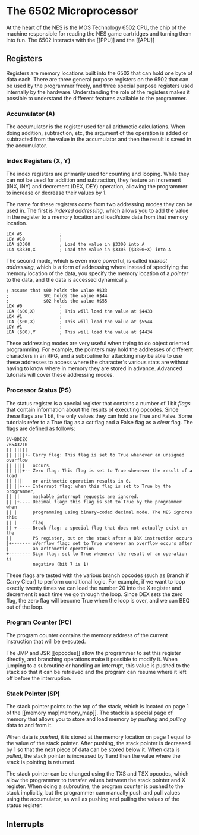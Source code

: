The 6502 Microprocessor
=======================
At the heart of the NES is the MOS Technology 6502 CPU, the chip of the machine
responsible for reading the NES game cartridges and turning them into fun.
The 6502 interacts with the [[PPU]] and the [[APU]]


Registers
---------
Registers are memory locations built into the 6502 that can hold one byte of
data each. There are three general purpose registers on the 6502 that can be
used by the programmer freely, and three special purpose registers used
internally by the hardware. Understanding the role of the registers makes it
possible to understand the different features available to the programmer.


### Accumulator (A)
The accumulator is the register used for all arithmetic calculations. When doing
addition, subtraction, etc, the argument of the operation is added or subtracted
from the value in the accumulator and then the result is saved in the accumulator.


### Index Registers (X, Y)
The index registers are primarily used for counting and looping. While they can
not be used for addition and subtraction, they feature an increment (INX, INY)
and decrement (DEX, DEY) operation, allowing the programmer to increase or
decrease their values by 1.

The name for these registers come from two addressing modes they can be used in.
The first is *indexed addressing*, which allows you to add the value in the
register to a memory location and load/store data from that memory location.

    LDX #5              ;
    LDY #10             ; 
    LDA $3300           ; Load the value in $3300 into A
    LDA $3330,X         ; Load the value in $3305 ($3300+X) into A

The second mode, which is even more powerful, is called *indirect addressing*,
which is a form of addressing where instead of specifying the memory location
of the data, you specify the memory location of a *pointer* to the data, and
the data is accessed dynamically.

    ; assume that $00 holds the value #$33
    ;             $01 holds the value #$44
    ;             $02 holds the value #$55
    LDX #0              ;
    LDA ($00,X)         ; This will load the value at $4433
    LDX #1              ;
    LDA ($00,X)         ; This will load the value at $5544   
    LDY #1              ;
    LDA ($00),Y         ; This will load the value at $4434

These addressing modes are very useful when trying to do object oriented
programming. For example, the pointers may hold the addresses of different
characters in an RPG, and a subroutine for attacking may be able to use these
addresses to access where the character's various stats are without having to
know where in memory they are stored in advance. Advanced tutorials will cover
these addressing modes.


### Processor Status (PS)
The status register is a special register that contains a number of 1 bit *flags*
that contain information about the results of executing opcodes. Since these
flags are 1 bit, the only values they can hold are True and False. Some tutorials
refer to a True flag as a *set* flag and a False flag as a *clear* flag.
The flags are defined as follows:

    SV-BDIZC
    76543210
    || |||||
    || ||||+- Carry flag: This flag is set to True whenever an unsigned overflow
    || ||||   occurs.
    || |||+-- Zero flag: This flag is set to True whenever the result of a load
    || |||    or arithmetic operation results in 0.
    || ||+--- Interrupt flag: when this flag is set to True by the programmer,
    || ||     maskable interrupt requests are ignored.
    || |+---- Decimal flag: this flag is set to True by the programmer when
    || |      programming using binary-coded decimal mode. The NES ignores this
    || |      flag
    || +----- Break flag: a special flag that does not actually exist on the
    ||        PS register, but on the stack after a BRK instruction occurs
    |+------- oVerflow flag: set to True whenever an overflow occurs after
    |         an arithmetic operation
    +-------- Sign flag: set to True whenever the result of an operation is
              negative (bit 7 is 1)

These flags are tested with the various branch opcodes (such as Branch if Carry
Clear) to perform conditional logic. For example, if we want to loop exactly
twenty times we can load the number 20 into the X register and decrement it each
time we go through the loop. Since DEX sets the zero flag, the zero flag will
become True when the loop is over, and we can BEQ out of the loop.


### Program Counter (PC)
The program counter contains the memory address of the current instruction
that will be executed.

The JMP and JSR [[opcodes]] allow the programmer to set this register directly,
and branching operations make it possible to modify it. When jumping to a
subroutine or handling an interrupt, this value is pushed to the stack so that
it can be retrieved and the program can resume where it left off before the
interruption.


### Stack Pointer (SP)
The stack pointer points to the top of the stack, which is located on page 1
of the [[memory map|memory_map]]. The stack is a special page of memory that
allows you to store and load memory by *pushing* and *pulling* data to and from
it.

When data is *pushed*, it is stored at the memory location on page 1 equal to the
value of the stack pointer. After pushing, the stack pointer is decreased by 1
so that the next piece of data can be stored below it. When data is *pulled*,
the stack pointer is increased by 1 and then the value where the stack is pointing
is returned.

The stack pointer can be changed using the TXS and TSX opcodes, which allow the
programmer to transfer values between the stack pointer and X register. When
doing a subroutine, the program counter is pushed to the stack implicitly, but
the programmer can manually push and pull values using the accumulator, as well
as pushing and pulling the values of the status register.


Interrupts
----------


